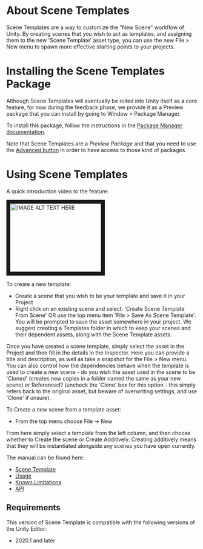 # About Scene Templates

Scene Templates are a way to customize the "New Scene" workflow of Unity. By creating scenes that you wish to act as templates, and assigning them to the new 'Scene Template' asset type, you can use the new File > New menu to spawn more effective starting points to your projects.

# Installing the Scene Templates Package

Although Scene Templates will eventually be rolled into Unity itself as a core feature, for now during the feedback phase, we provide it as a Preview package that you can install by going to Window > Package Manager.

To install this package, follow the instructions in the [Package Manager documentation](https://docs.unity3d.com/Packages/com.unity.package-manager-ui@latest/index.html).

Note that Scene Templates are a *Preview Package* and that you need to use the [Advanced button](https://docs.unity3d.com/Packages/com.unity.package-manager-ui@2.1/manual/index.html#advanced) in order to have access to those kind of packages.

# Using Scene Templates

A quick introduction video to the feature:

<a href="https://www.youtube.com/watch?feature=player_embedded&v=xAY32lbIeNo" target="_blank"><img src="https://img.youtube.com/vi/xAY32lbIeNo/0.jpg"
alt="IMAGE ALT TEXT HERE" width="240" height="180" border="10" /></a>


To create a new template:
- Create a scene that you wish to be your template and save it in your Project
- Right click on an existing scene and select: 'Create Scene Template From Scene' OR use the top menu item 'File > Save As Scene Template'. You will be prompted to save the asset somewhere in your project. We suggest creating a Templates folder in which to keep your scenes and their dependent assets, along with the Scene Template assets.

Once you have created a scene template, simply select the asset in the Project and then fill in the details in the Inspector. Here you can provide a title and description, as well as take a snapshot for the File > New menu. You can also control how the dependencies behave when the template is used to create a new scene - do you wish the asset used in the scene to be 'Cloned' (creates new copies in a folder named the same as your new scene) or Referenced? (uncheck the 'Clone' box for this option - this simply refers back to the original asset, but beware of overwriting settings, and use 'Clone' if unsure).

To Create a new scene from a template asset:

- From the top menu choose File -> New 

From here simply select a template from the left column, and then choose whether to Create the scene or Create Additively. Creating additively means that they will be instantiated alongside any scenes you have open currently. 

The manual can be found here:

* [Scene Template](Documentation~/index.md)
* [Usage](Documentation~/usage.md)
* [Known Limitations](Documentation~/limitations.md)
* [API](Documentation~/api.md)

## Requirements

This version of Scene Template is compatible with the following versions of the Unity Editor:

* 2020.1 and later
